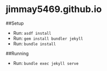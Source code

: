 jimmay5469.github.io
====================

##Setup
- Run: `asdf install`
- Run: `gem install bundler jekyll`
- Run: `bundle install`

##Running
- Run: `bundle exec jekyll serve`
